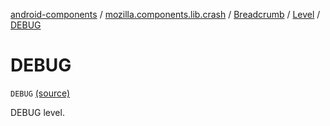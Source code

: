 [android-components](../../../index.md) / [mozilla.components.lib.crash](../../index.md) / [Breadcrumb](../index.md) / [Level](index.md) / [DEBUG](./-d-e-b-u-g.md)

# DEBUG

`DEBUG` [(source)](https://github.com/mozilla-mobile/android-components/blob/master/components/lib/crash/src/main/java/mozilla/components/lib/crash/Breadcrumb.kt#L47)

DEBUG level.

